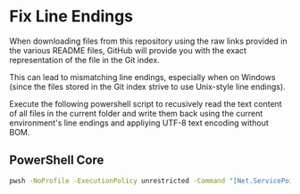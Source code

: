 # Fix Line Endings

When downloading files from this repository using the raw links provided in the various README files, GitHub will provide you with the exact representation of the file in the Git index.

This can lead to mismatching line endings, especially when on Windows (since the files stored in the Git index strive to use Unix-style line endings).

Execute the following powershell script to recusively read the text content of all files in the current folder and write them back using the current environment's line endings and appliying UTF-8 text encoding without BOM.

## PowerShell Core

``` sh
pwsh -NoProfile -ExecutionPolicy unrestricted -Command "[Net.ServicePointManager]::SecurityProtocol = [Net.SecurityProtocolType]::Tls12; &([scriptblock]::Create((Invoke-WebRequest -UseBasicParsing 'https://github.com/thnetii/repository-default/raw/master/Fix-Line-Endings/Rewrite-All-Files.ps1'))) -Verbose"
```
